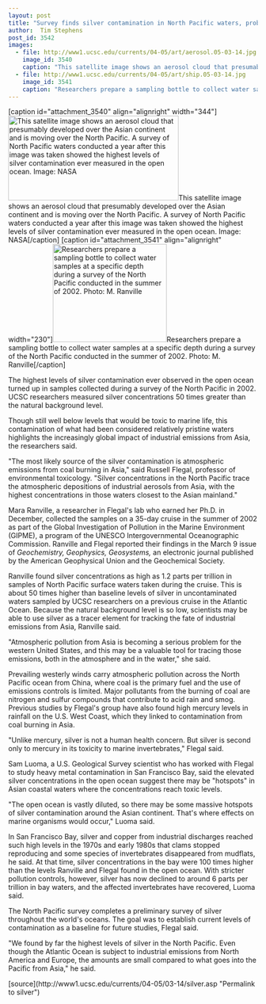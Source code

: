 ```yaml
---
layout: post
title: "Survey finds silver contamination in North Pacific waters, probably from industrial emissions in Asia"
author:  Tim Stephens
post_id: 3542
images:
  - file: http://www1.ucsc.edu/currents/04-05/art/aerosol.05-03-14.jpg
    image_id: 3540
    caption: "This satellite image shows an aerosol cloud that presumably developed over the Asian continent and is moving over the North Pacific. A survey of North Pacific waters conducted a year after this image was taken showed the highest levels of silver contamination ever measured in the open ocean. Image: NASA"
  - file: http://www1.ucsc.edu/currents/04-05/art/ship.05-03-14.jpg
    image_id: 3541
    caption: "Researchers prepare a sampling bottle to collect water samples at a specific depth during a survey of the North Pacific conducted in the summer of 2002. Photo: M. Ranville"
---
```


[caption id="attachment_3540" align="alignright" width="344"]<a href="http://localhost/mysite/wp-content/uploads/2005/03/aerosol.05-03-14.jpg"><img class="size-full wp-image-3540" src="http://localhost/mysite/wp-content/uploads/2005/03/aerosol.05-03-14.jpg" alt="This satellite image shows an aerosol cloud that presumably developed over the Asian continent and is moving over the North Pacific. A survey of North Pacific waters conducted a year after this image was taken showed the highest levels of silver contamination ever measured in the open ocean. Image: NASA" width="344" height="171" /></a>This satellite image shows an aerosol cloud that presumably developed over the Asian continent and is moving over the North Pacific. A survey of North Pacific waters conducted a year after this image was taken showed the highest levels of silver contamination ever measured in the open ocean. Image: NASA[/caption]
[caption id="attachment_3541" align="alignright" width="230"]<a href="http://localhost/mysite/wp-content/uploads/2005/03/ship.05-03-14.jpg"><img class="size-full wp-image-3541" src="http://localhost/mysite/wp-content/uploads/2005/03/ship.05-03-14.jpg" alt="Researchers prepare a sampling bottle to collect water samples at a specific depth during a survey of the North Pacific conducted in the summer of 2002. Photo: M. Ranville" width="230" height="198" /></a>Researchers prepare a sampling bottle to collect water samples at a specific depth during a survey of the North Pacific conducted in the summer of 2002. Photo: M. Ranville[/caption]
<a name="content" id="content"></a>
<p>
  The highest levels of silver contamination ever observed in the open ocean turned up in samples collected during a survey of the North Pacific in 2002. UCSC researchers measured silver concentrations 50 times greater than the natural background level.
</p>
<p>
  Though still well below levels that would be toxic to marine life, this contamination of what had been considered relatively pristine waters highlights the increasingly global impact of industrial emissions from Asia, the researchers said.
</p>
<p>
  "The most likely source of the silver contamination is atmospheric emissions from coal burning in Asia," said Russell Flegal, professor of environmental toxicology. "Silver concentrations in the North Pacific trace the atmospheric depositions of industrial aerosols from Asia, with the highest concentrations in those waters closest to the Asian mainland."
</p>
<p>
  Mara Ranville, a researcher in Flegal's lab who earned her Ph.D. in December, collected the samples on a 35-day cruise in the summer of 2002 as part of the Global Investigation of Pollution in the Marine Environment (GIPME), a program of the UNESCO Intergovernmental Oceanographic Commission. Ranville and Flegal reported their findings in the March 9 issue of <i>Geochemistry, Geophysics, Geosystems,</i> an electronic journal published by the American Geophysical Union and the Geochemical Society.
</p>
<p>
  Ranville found silver concentrations as high as 1.2 parts per trillion in samples of North Pacific surface waters taken during the cruise. This is about 50 times higher than baseline levels of silver in uncontaminated waters sampled by UCSC researchers on a previous cruise in the Atlantic Ocean. Because the natural background level is so low, scientists may be able to use silver as a tracer element for tracking the fate of industrial emissions from Asia, Ranville said.
</p>
<p>
  "Atmospheric pollution from Asia is becoming a serious problem for the western United States, and this may be a valuable tool for tracing those emissions, both in the atmosphere and in the water," she said.
</p>
<p>
  Prevailing westerly winds carry atmospheric pollution across the North Pacific ocean from China, where coal is the primary fuel and the use of emissions controls is limited. Major pollutants from the burning of coal are nitrogen and sulfur compounds that contribute to acid rain and smog. Previous studies by Flegal's group have also found high mercury levels in rainfall on the U.S. West Coast, which they linked to contamination from coal burning in Asia.
</p>
<p>
  "Unlike mercury, silver is not a human health concern. But silver is second only to mercury in its toxicity to marine invertebrates," Flegal said.
</p>
<p>
  Sam Luoma, a U.S. Geological Survey scientist who has worked with Flegal to study heavy metal contamination in San Francisco Bay, said the elevated silver concentrations in the open ocean suggest there may be "hotspots" in Asian coastal waters where the concentrations reach toxic levels.
</p>
<p>
  "The open ocean is vastly diluted, so there may be some massive hotspots of silver contamination around the Asian continent. That's where effects on marine organisms would occur," Luoma said.
</p>
<p>
  In San Francisco Bay, silver and copper from industrial discharges reached such high levels in the 1970s and early 1980s that clams stopped reproducing and some species of invertebrates disappeared from mudflats, he said. At that time, silver concentrations in the bay were 100 times higher than the levels Ranville and Flegal found in the open ocean. With stricter pollution controls, however, silver has now declined to around 6 parts per trillion in bay waters, and the affected invertebrates have recovered, Luoma said.
</p>
<p>
  The North Pacific survey completes a preliminary survey of silver throughout the world's oceans. The goal was to establish current levels of contamination as a baseline for future studies, Flegal said.
</p>
<p>
  "We found by far the highest levels of silver in the North Pacific. Even though the Atlantic Ocean is subject to industrial emissions from North America and Europe, the amounts are small compared to what goes into the Pacific from Asia," he said.
</p>
[source](http://www1.ucsc.edu/currents/04-05/03-14/silver.asp "Permalink to silver")
